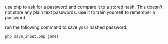 use php to ask for a password and compare it to a stored hash. This doesn't not store any plain text passwords. use it to train yourself to remember a password. 


run the following command to save your hashed password:
```
php save_input.php james
```
